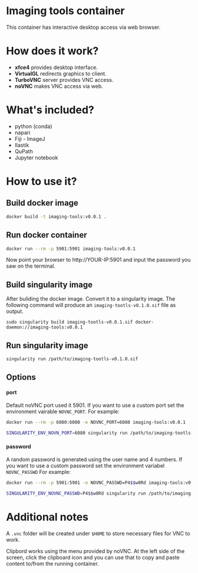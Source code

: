 # Imaging tools container

This container has interactive desktop access via web browser.

# How does it work?

- **xfce4** provides desktop interface.
- **VirtualGL** redirects graphics to client.
- **TurboVNC** server provides VNC access.
- **noVNC** makes VNC access via web.

# What's included?

- python (conda)
- napari
- Fiji - ImageJ
- Ilastik
- QuPath
- Jupyter notebook

# How to use it?

## Build docker image

```bash
docker build -t imaging-tools:v0.0.1 .
```

## Run docker container

```bash
docker run --rm -p 5901:5901 imaging-tools:v0.0.1
```

Now point your browser to http://YOUR-IP:5901 and input the password you saw on the terminal.

## Build singularity image

After buliding the docker image. Convert it to a singularity image. The following command will produce an `imaging-tootls-v0.1.0.sif` file as output.

```
sudo singularity build imaging-tootls-v0.0.1.sif docker-daemon://imaging-tools:v0.0.1
```

## Run singularity image

```bash
singularity run /path/to/imaging-tootls-v0.1.0.sif
```


## Options

#### port
Default noVNC port used it 5901. If you want to use a custom port set the environment vairable `NOVNC_PORT`.
For example:

```bash
docker run --rm -p 6080:6080 -e NOVNC_PORT=6080 imaging-tools:v0.0.1

```

```bash
SINGULARITY_ENV_NOVN_PORT=6080 singularity run /path/to/imaging-tootls-v0.0.1.sif
```


#### password
A random password is generated using the user name and 4 numbers. If you want to use a custom password set the environment variabel `NOVNC_PASSWD`
For example:
```bash
docker run --rm -p 5901:5901 -e NOVNC_PASSWD=P4$$w0Rd imaging-tools:v0.0.1

```

```bash
SINGULARITY_ENV_NOVNC_PASSWD=P4$$w0Rd singularity run /path/to/imaging-tootls-v0.0.1.sif
```

# Additional notes

A `.vnc` folder will be created under `$HOME` to store necessary files for VNC to work.

Clipbord works using the menu provided by noVNC. At the left side of the screen, click the clipboard icon and you can use that to copy and paste content to/from the running container.

 
